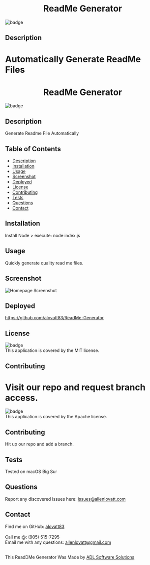 
<h1 align="center">ReadMe Generator</h1>
  
![badge](https://img.shields.io/badge/license-MIT-orange)<br />

## Description
Automatically Generate ReadMe Files
=======

<h1 align="center">ReadMe Generator</h1>
  
![badge](https://img.shields.io/badge/license-Apache-orange)<br />

## Description
Generate Readme File Automatically


## Table of Contents
- [Description](#description)
- [Installation](#installation)
- [Usage](#usage)
- [Screenshot](#screenshot)
- [Deployed](#deployed)
- [License](#license)
- [Contributing](#contributing)
- [Tests](#tests)
- [Questions](#questions)
- [Contact](#contact)

## Installation
Install Node > execute: node index.js

## Usage
Quickly generate quality read me files.


## Screenshot
![Homepage Screenshot](https://alovatt83.github.io/readme-generator/assets/images/screenshot.png)


## Deployed
https://github.com/alovatt83/ReadMe-Generator 

## License

![badge](https://img.shields.io/badge/license-MIT-orange)
<br />
This application is covered by the MIT license. 

## Contributing
Visit our repo and request branch access.
=======
![badge](https://img.shields.io/badge/license-Apache-orange)
<br />
This application is covered by the Apache license. 

## Contributing
Hit up our repo and add a branch.

## Tests
Tested on macOS Big Sur

## Questions
Report any discovered issues here: issues@allenlovatt.com<br />

## Contact
Find me on GitHub: [alovatt83](https://github.com/alovatt83)<br />
<br />
Call me @: (905) 515-7295
<br />
Email me with any questions: allenlovatt@gmail.com<br /><br />

This ReadDMe Generator Was Made by [ADL Software Solutions](https://github.com/alovat83/readme-generator)
